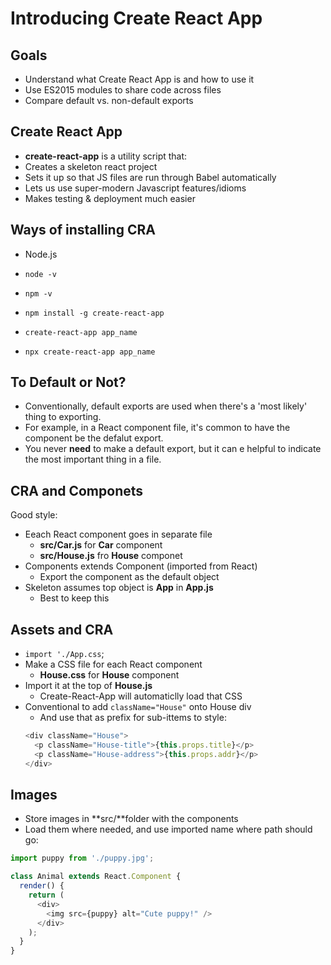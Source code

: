 # Introducing Create React App

## Goals

- Understand what Create React App is and how to use it
- Use ES2015 modules to share code across files
- Compare default vs. non-default exports

## Create React App

- **create-react-app** is a utility script that:
- Creates a skeleton react project
- Sets it up so that JS files are run through Babel automatically
- Lets us use super-modern Javascript features/idioms
- Makes testing & deployment much easier

## Ways of installing CRA

- Node.js
- `node -v`
- `npm -v`

- `npm install -g create-react-app`
- `create-react-app app_name`

- `npx create-react-app app_name`

## To Default or Not?

- Conventionally, default exports are used when there's a 'most likely' thing to exporting.
- For example, in a React component file, it's common to have the component be the defalut export.
- You never **need** to make a default export, but it can e helpful to indicate the most important thing in a file.

## CRA and Componets

Good style:

- Eeach React component goes in separate file
  - **src/Car.js** for **Car** component
  - **src/House.js** fro **House** componet
- Components extends Component (imported from React)
  - Export the component as the default object
- Skeleton assumes top object is **App** in **App.js**
  - Best to keep this

## Assets and CRA

- `import './App.css`;
- Make a CSS file for each React component
  - **House.css** for **House** component
- Import it at the top of **House.js**
  - Create-React-App will automaticlly load that CSS
- Conventional to add `className="House"` onto House div
  - And use that as prefix for sub-ittems to style:
  ```js
  <div className="House">
    <p className="House-title">{this.props.title}</p>
    <p className="House-address">{this.props.addr}</p>
  </div>
  ```

## Images

- Store images in **src/**folder with the components
- Load them where needed, and use imported name where path should go:

```js
import puppy from './puppy.jpg';

class Animal extends React.Component {
  render() {
    return (
      <div>
        <img src={puppy} alt="Cute puppy!" />
      </div>
    );
  }
}
```
